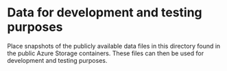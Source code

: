 # Data for development and testing purposes

Place snapshots of the publicly available data files in this directory found in the public Azure Storage containers. These files can then be used for development and testing purposes.
